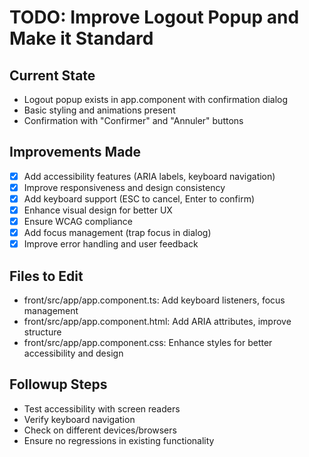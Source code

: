 # TODO: Improve Logout Popup and Make it Standard

## Current State
- Logout popup exists in app.component with confirmation dialog
- Basic styling and animations present
- Confirmation with "Confirmer" and "Annuler" buttons

## Improvements Made
- [x] Add accessibility features (ARIA labels, keyboard navigation)
- [x] Improve responsiveness and design consistency
- [x] Add keyboard support (ESC to cancel, Enter to confirm)
- [x] Enhance visual design for better UX
- [x] Ensure WCAG compliance
- [x] Add focus management (trap focus in dialog)
- [x] Improve error handling and user feedback

## Files to Edit
- front/src/app/app.component.ts: Add keyboard listeners, focus management
- front/src/app/app.component.html: Add ARIA attributes, improve structure
- front/src/app/app.component.css: Enhance styles for better accessibility and design

## Followup Steps
- Test accessibility with screen readers
- Verify keyboard navigation
- Check on different devices/browsers
- Ensure no regressions in existing functionality
